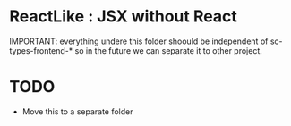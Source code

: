 # ReactLike : JSX without React

IMPORTANT: everything undere this folder shoould be independent of sc-types-frontend-* so in the future we can separate it to other project.


# TODO

 * Move this to a separate folder